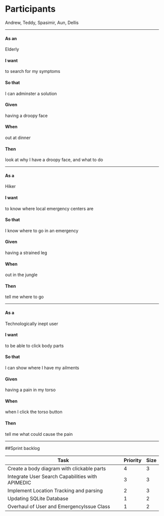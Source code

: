 # Participants
Andrew, Teddy, Spasimir, Aun, Dellis

-----------------------
#### As an
Elderly

#### I want
to search for my symptoms

#### So that
I can adminster a solution

#### Given
having a droopy face

#### When
out at dinner

#### Then
look at why I have a droopy face, and what to do

--------- 

#### As a
Hiker

#### I want
to know where local emergency centers are

#### So that
I know where to go in an emergency

#### Given
having a strained leg

#### When
out in the jungle

#### Then
tell me where to go

------------------

#### As a
Technologically inept user

#### I want
to be able to click body parts

#### So that
I can show where I have my ailments

#### Given
having a pain in my torso

#### When
when I click the torso button

#### Then
tell me what could cause the pain

--------------------------------

##Sprint backlog 

| Task  | Priority | Size |
| ------------- | ------------- | ------------- |
| Create a body diagram with clickable parts  | 4  | 3 |
| Integrate User Search Capabilities with APIMEDIC  | 3  | 3 |
| Implement Location Tracking and parsing | 2 | 3 |
| Updating SQLite Database | 1 | 2 |
| Overhaul of User and EmergencyIssue Class | 1 | 2 |
